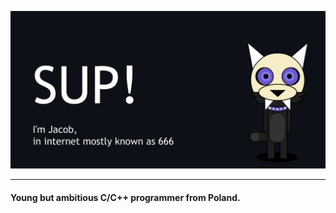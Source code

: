 ![image](https://github.com/I6-6-6I/I6-6-6I/blob/main/Mascot-Waveing-Banner.gif)
- - -
#### Young but ambitious C/C++ programmer from Poland.
